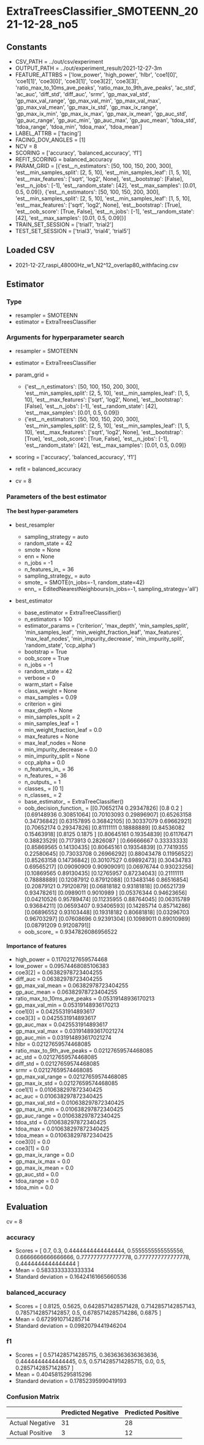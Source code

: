 # ExtraTreesClassifier_SMOTEENN_2021-12-28_no5
## Constants
- CSV_PATH = ../out/csv/experiment
- OUTPUT_PATH = ../out/experiment_result/2021-12-27-3m
- FEATURE_ATTRBS = ['low_power', 'high_power', 'hlbr', 'coe1[0]', 'coe1[1]', 'coe3[0]', 'coe3[1]', 'coe3[2]', 'coe3[3]', 'ratio_max_to_10ms_ave_peaks', 'ratio_max_to_9th_ave_peaks', 'ac_std', 'ac_auc', 'diff_std', 'diff_auc', 'srmr', 'gp_max_val_std', 'gp_max_val_range', 'gp_max_val_min', 'gp_max_val_max', 'gp_max_val_mean', 'gp_max_ix_std', 'gp_max_ix_range', 'gp_max_ix_min', 'gp_max_ix_max', 'gp_max_ix_mean', 'gp_auc_std', 'gp_auc_range', 'gp_auc_min', 'gp_auc_max', 'gp_auc_mean', 'tdoa_std', 'tdoa_range', 'tdoa_min', 'tdoa_max', 'tdoa_mean']
- LABEL_ATTRB = ['facing']
- FACING_DOV_ANGLES = [1]
- NCV = 8
- SCORING = ['accuracy', 'balanced_accuracy', 'f1']
- REFIT_SCORING = balanced_accuracy
- PARAM_GRID = [{'est__n_estimators': [50, 100, 150, 200, 300], 'est__min_samples_split': [2, 5, 10], 'est__min_samples_leaf': [1, 5, 10], 'est__max_features': ['sqrt', 'log2', None], 'est__bootstrap': [False], 'est__n_jobs': [-1], 'est__random_state': [42], 'est__max_samples': [0.01, 0.5, 0.09]}, {'est__n_estimators': [50, 100, 150, 200, 300], 'est__min_samples_split': [2, 5, 10], 'est__min_samples_leaf': [1, 5, 10], 'est__max_features': ['sqrt', 'log2', None], 'est__bootstrap': [True], 'est__oob_score': [True, False], 'est__n_jobs': [-1], 'est__random_state': [42], 'est__max_samples': [0.01, 0.5, 0.09]}]
- TRAIN_SET_SESSION = ['trial1', 'trial2']
- TEST_SET_SESSION = ['trial3', 'trial4', 'trial5']

## Loaded CSV
- 2021-12-27_raspi_48000Hz_w1_N2^12_overlap80_withfacing.csv

## Estimator
### Type
- resampler = SMOTEENN
- estimator = ExtraTreesClassifier

### Arguments for hyperparameter search
- resampler = SMOTEENN
- estimator = ExtraTreesClassifier
- param_grid = 
	- {'est__n_estimators': [50, 100, 150, 200, 300], 'est__min_samples_split': [2, 5, 10], 'est__min_samples_leaf': [1, 5, 10], 'est__max_features': ['sqrt', 'log2', None], 'est__bootstrap': [False], 'est__n_jobs': [-1], 'est__random_state': [42], 'est__max_samples': [0.01, 0.5, 0.09]}
	- {'est__n_estimators': [50, 100, 150, 200, 300], 'est__min_samples_split': [2, 5, 10], 'est__min_samples_leaf': [1, 5, 10], 'est__max_features': ['sqrt', 'log2', None], 'est__bootstrap': [True], 'est__oob_score': [True, False], 'est__n_jobs': [-1], 'est__random_state': [42], 'est__max_samples': [0.01, 0.5, 0.09]}

- scoring = ['accuracy', 'balanced_accuracy', 'f1']
- refit = balanced_accuracy
- cv = 8

### Parameters of the best estimator
#### The best hyper-parameters
- best_resampler
	- sampling_strategy = auto
	- random_state = 42
	- smote = None
	- enn = None
	- n_jobs = -1
	- n_features_in_ = 36
	- sampling_strategy_ = auto
	- smote_ = SMOTE(n_jobs=-1, random_state=42)
	- enn_ = EditedNearestNeighbours(n_jobs=-1, sampling_strategy='all')

- best_estimator
	- base_estimator = ExtraTreeClassifier()
	- n_estimators = 100
	- estimator_params = ('criterion', 'max_depth', 'min_samples_split', 'min_samples_leaf', 'min_weight_fraction_leaf', 'max_features', 'max_leaf_nodes', 'min_impurity_decrease', 'min_impurity_split', 'random_state', 'ccp_alpha')
	- bootstrap = True
	- oob_score = True
	- n_jobs = -1
	- random_state = 42
	- verbose = 0
	- warm_start = False
	- class_weight = None
	- max_samples = 0.09
	- criterion = gini
	- max_depth = None
	- min_samples_split = 2
	- min_samples_leaf = 1
	- min_weight_fraction_leaf = 0.0
	- max_features = None
	- max_leaf_nodes = None
	- min_impurity_decrease = 0.0
	- min_impurity_split = None
	- ccp_alpha = 0.0
	- n_features_in_ = 36
	- n_features_ = 36
	- n_outputs_ = 1
	- classes_ = [0 1]
	- n_classes_ = 2
	- base_estimator_ = ExtraTreeClassifier()
	- oob_decision_function_ = [[0.70652174 0.29347826]
 [0.8        0.2       ]
 [0.69148936 0.30851064]
 [0.70103093 0.29896907]
 [0.65263158 0.34736842]
 [0.63157895 0.36842105]
 [0.30337079 0.69662921]
 [0.70652174 0.29347826]
 [0.81111111 0.18888889]
 [0.84536082 0.15463918]
 [0.8125     0.1875    ]
 [0.80645161 0.19354839]
 [0.61176471 0.38823529]
 [0.7173913  0.2826087 ]
 [0.66666667 0.33333333]
 [0.85869565 0.14130435]
 [0.80645161 0.19354839]
 [0.77419355 0.22580645]
 [0.73033708 0.26966292]
 [0.88043478 0.11956522]
 [0.85263158 0.14736842]
 [0.30107527 0.69892473]
 [0.30434783 0.69565217]
 [0.09090909 0.90909091]
 [0.06976744 0.93023256]
 [0.10869565 0.89130435]
 [0.12765957 0.87234043]
 [0.21111111 0.78888889]
 [0.12087912 0.87912088]
 [0.13483146 0.86516854]
 [0.20879121 0.79120879]
 [0.06818182 0.93181818]
 [0.06521739 0.93478261]
 [0.0989011  0.9010989 ]
 [0.05376344 0.94623656]
 [0.04210526 0.95789474]
 [0.11235955 0.88764045]
 [0.06315789 0.93684211]
 [0.06593407 0.93406593]
 [0.14285714 0.85714286]
 [0.06896552 0.93103448]
 [0.19318182 0.80681818]
 [0.03296703 0.96703297]
 [0.07608696 0.92391304]
 [0.10989011 0.89010989]
 [0.08791209 0.91208791]]
	- oob_score_ = 0.9347826086956522

#### Importance of features
- high_power = 0.11702127659574468
- low_power = 0.09574468085106383
- coe3[2] = 0.06382978723404255
- diff_auc = 0.06382978723404255
- gp_max_val_mean = 0.06382978723404255
- gp_auc_mean = 0.06382978723404255
- ratio_max_to_10ms_ave_peaks = 0.05319148936170213
- gp_max_val_min = 0.05319148936170213
- coe1[0] = 0.0425531914893617
- coe3[3] = 0.0425531914893617
- gp_auc_max = 0.0425531914893617
- gp_max_val_max = 0.031914893617021274
- gp_auc_min = 0.031914893617021274
- hlbr = 0.02127659574468085
- ratio_max_to_9th_ave_peaks = 0.02127659574468085
- ac_std = 0.02127659574468085
- diff_std = 0.02127659574468085
- srmr = 0.02127659574468085
- gp_max_val_range = 0.02127659574468085
- gp_max_ix_std = 0.02127659574468085
- coe1[1] = 0.010638297872340425
- ac_auc = 0.010638297872340425
- gp_max_val_std = 0.010638297872340425
- gp_max_ix_min = 0.010638297872340425
- gp_auc_range = 0.010638297872340425
- tdoa_std = 0.010638297872340425
- tdoa_max = 0.010638297872340425
- tdoa_mean = 0.010638297872340425
- coe3[0] = 0.0
- coe3[1] = 0.0
- gp_max_ix_range = 0.0
- gp_max_ix_max = 0.0
- gp_max_ix_mean = 0.0
- gp_auc_std = 0.0
- tdoa_range = 0.0
- tdoa_min = 0.0

## Evaluation
cv = 8
### accuracy
- Scores = [ 0.7, 0.3, 0.4444444444444444, 0.5555555555555556, 0.6666666666666666, 0.7777777777777778, 0.7777777777777778, 0.4444444444444444 ]
- Mean = 0.5833333333333334
- Standard deviation = 0.16424161665660536

### balanced_accuracy
- Scores = [ 0.8125, 0.5625, 0.6428571428571428, 0.7142857142857143, 0.7857142857142857, 0.5, 0.6785714285714286, 0.6875 ]
- Mean = 0.6729910714285714
- Standard deviation = 0.0982079441946204

### f1
- Scores = [ 0.5714285714285715, 0.3636363636363636, 0.4444444444444445, 0.5, 0.5714285714285715, 0.0, 0.5, 0.2857142857142857 ]
- Mean = 0.4045815295815296
- Standard deviation = 0.17852395990419193

### Confusion Matrix
|  | Predicted Negative | Predicted Positive |
| --- | --- | --- |
| Actual Negative | 31 | 28 |
| Actual Positive | 3 | 12 |

      